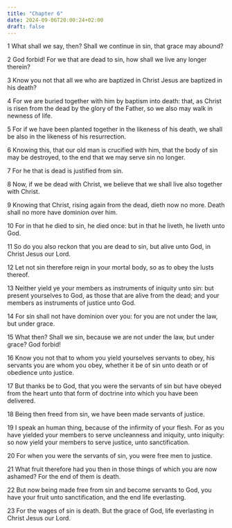 ```yaml
---
title: "Chapter 6"
date: 2024-09-06T20:00:24+02:00
draft: false
---
```



1 What shall we say, then? Shall we continue in sin, that grace may abound?

2 God forbid! For we that are dead to sin, how shall we live any longer therein?

3 Know you not that all we who are baptized in Christ Jesus are baptized in his death?

4 For we are buried together with him by baptism into death: that, as Christ is risen from the dead by the glory of the Father, so we also may walk in newness of life.

5 For if we have been planted together in the likeness of his death, we shall be also in the likeness of his resurrection.

6 Knowing this, that our old man is crucified with him, that the body of sin may be destroyed, to the end that we may serve sin no longer.

7 For he that is dead is justified from sin.

8 Now, if we be dead with Christ, we believe that we shall live also together with Christ.

9 Knowing that Christ, rising again from the dead, dieth now no more. Death shall no more have dominion over him.

10 For in that he died to sin, he died once: but in that he liveth, he liveth unto God.

11 So do you also reckon that you are dead to sin, but alive unto God, in Christ Jesus our Lord.

12 Let not sin therefore reign in your mortal body, so as to obey the lusts thereof.

13 Neither yield ye your members as instruments of iniquity unto sin: but present yourselves to God, as those that are alive from the dead; and your members as instruments of justice unto God.

14 For sin shall not have dominion over you: for you are not under the law, but under grace.

15 What then? Shall we sin, because we are not under the law, but under grace? God forbid!

16 Know you not that to whom you yield yourselves servants to obey, his servants you are whom you obey, whether it be of sin unto death or of obedience unto justice.

17 But thanks be to God, that you were the servants of sin but have obeyed from the heart unto that form of doctrine into which you have been delivered.

18 Being then freed from sin, we have been made servants of justice.

19 I speak an human thing, because of the infirmity of your flesh. For as you have yielded your members to serve uncleanness and iniquity, unto iniquity: so now yield your members to serve justice, unto sanctification.

20 For when you were the servants of sin, you were free men to justice.

21 What fruit therefore had you then in those things of which you are now ashamed? For the end of them is death.

22 But now being made free from sin and become servants to God, you have your fruit unto sanctification, and the end life everlasting.

23 For the wages of sin is death. But the grace of God, life everlasting in Christ Jesus our Lord.


